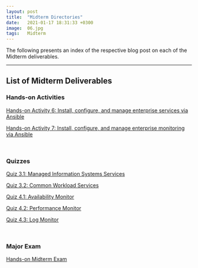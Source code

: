 ```yaml
---
layout: post
title:  "Midterm Directories"
date:   2021-01-17 18:31:33 +0300
image:  06.jpg
tags:   Midterm
---
```

The following presents an index of the respective blog post on each of the Midterm deliverables.

***

## List of Midterm Deliverables

### Hands-on Activities

<p><a href="https://jpcabral-tip.github.io/hands-on-act-6/">Hands-on Activity 6: Install, configure, and manage enterprise services via Ansible</a></p>

<p><a href="https://jpcabral-tip.github.io/hands-on-act-7/">Hands-on Activity 7: Install, configure, and manage enterprise monitoring via Ansible</a></p>

<br>

### Quizzes

<p><a href="https://jpcabral-tip.github.io/quiz31/">Quiz 3.1: Managed Information Systems Services</a></p>

<p><a href="https://jpcabral-tip.github.io/quiz32/">Quiz 3.2: Common Workload Services</a></p>

<p><a href="https://jpcabral-tip.github.io/quiz41/">Quiz 4.1: Availability Monitor</a></p>

<p><a href="https://jpcabral-tip.github.io/quiz42/">Quiz 4.2: Performance Monitor</a></p>

<p><a href="https://jpcabral-tip.github.io/quiz43/">Quiz 4.3: Log Monitor</a></p>

<br>

### Major Exam

<p><a href="https://jpcabral-tip.github.io/midterm-exam/">Hands-on Midterm Exam</a></p>